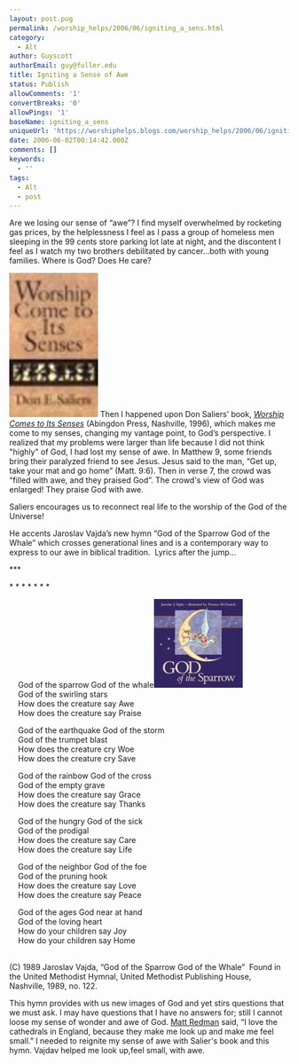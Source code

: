 ```yaml
---
layout: post.pug
permalink: /worship_helps/2006/06/igniting_a_sens.html 
category:
  - Alt
author: Guyscott
authorEmail: guy@fuller.edu
title: Igniting a Sense of Awe
status: Publish
allowComments: '1'
convertBreaks: '0'
allowPings: '1'
baseName: igniting_a_sens
uniqueUrl: 'https://worshiphelps.blogs.com/worship_helps/2006/06/igniting_a_sens.html '
date: 2006-06-02T00:14:42.000Z
comments: []
keywords:
  - ''
tags:
  - Alt
  - post
---
```

Are we losing our sense of “awe”? I find myself overwhelmed by rocketing gas prices, by the helplessness I feel as I pass a group of homeless men sleeping in the 99 cents store parking lot late at night, and the discontent I feel as I watch my two brothers debilitated by cancer…both with young families. Where is God? Does He care?

[![Worshipsenses](/img/worshipsenses.jpg "Worshipsenses")](http://worshiphelps.blogs.com/.shared/image.html?/photos/uncategorized/worshipsenses.jpg) Then I happened upon Don Saliers’ book, [_Worship Comes to Its Senses_](http://www.amazon.com/gp/product/0687014581/ref=pd_bxgy_img_a/103-5407787-3041462?%5Fencoding=UTF8) (Abingdon Press, Nashville, 1996), which makes me come to my senses, changing my vantage point, to God’s perspective. I realized that my problems were larger than life because I did not think "highly" of God, I had lost my sense of awe. In Matthew 9, some friends bring their paralyzed friend to see Jesus. Jesus said to the man, “Get up, take your mat and go home” (Matt. 9:6). Then in verse 7, the crowd was “filled with awe, and they praised God”. The crowd's view of God was enlarged! They praise God with awe.

Saliers encourages us to reconnect real life to the worship of the God of the Universe!

He accents Jaroslav Vajda’s new hymn “God of the Sparrow God of the Whale” which crosses generational lines and is a contemporary way to express to our awe in biblical tradition.  Lyrics after the jump...

\*\*\*

\* \* \* \* \* \* \*

    God of the sparrow God of the whale[![God_of_the_sparrow](/img/god_of_the_sparrow.jpg "God_of_the_sparrow")](http://www.amazon.com/gp/product/0819218723/qid=1149271598/sr=1-2/ref=sr_1_2/103-5407787-3041462?s=books&v=glance&n=283155)  
    God of the swirling stars  
    How does the creature say Awe  
    How does the creature say Praise

    God of the earthquake God of the storm  
    God of the trumpet blast  
    How does the creature cry Woe  
    How does the creature cry Save

    God of the rainbow God of the cross  
    God of the empty grave  
    How does the creature say Grace  
    How does the creature say Thanks

    God of the hungry God of the sick  
    God of the prodigal  
    How does the creature say Care  
    How does the creature say Life

    God of the neighbor God of the foe  
    God of the pruning hook  
    How does the creature say Love  
    How does the creature say Peace

    God of the ages God near at hand  
    God of the loving heart  
    How do your children say Joy  
    How do your children say Home  
     

(C) 1989 Jaroslav Vajda, “God of the Sparrow God of the Whale”  Found in the United Methodist Hymnal, United Methodist Publishing House, Nashville, 1989, no. 122.

This hymn provides with us new images of God and yet stirs questions that we must ask. I may have questions that I have no answers for; still I cannot loose my sense of wonder and awe of God. [Matt Redman](http://www.mattredman.com/) said, “I love the cathedrals in England, because they make me look up and make me feel small.” I needed to reignite my sense of awe with Salier's book and this hymn. Vajdav helped me look up,feel small, with awe.